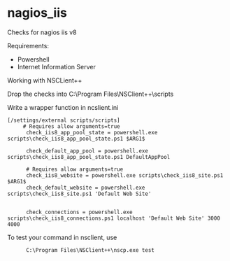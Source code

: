 # nagios_iis
Checks for nagios iis v8

Requirements:

- Powershell
- Internet Information Server
 
Working with NSCLient++

Drop the checks into C:\Program Files\NSClient++\scripts

Write a wrapper function in ncslient.ini

    [/settings/external scripts/scripts]
         # Requires allow arguments=true
          check_iis8_app_pool_state = powershell.exe scripts\check_iis8_app_pool_state.ps1 $ARG1$
          
          check_default_app_pool = powershell.exe scripts\check_iis8_app_pool_state.ps1 DefaultAppPool
          
          # Requires allow arguments=true
          check_iis8_website = powershell.exe scripts\check_iis8_site.ps1 $ARG1$
          check_default_website = powershell.exe scripts\check_iis8_site.ps1 'Default Web Site'
          
          
          check_connections = powershell.exe scripts\check_iis8_connections.ps1 localhost 'Default Web Site' 3000 4000


To test your command in nsclient, use 

          C:\Program Files\NSClient++\nscp.exe test
